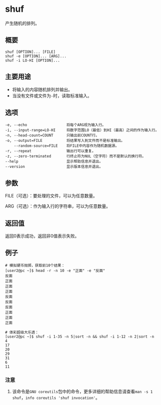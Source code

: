 shuf
===

产生随机的排列。

## 概要

```
shuf [OPTION]... [FILE]
shuf -e [OPTION]... [ARG]...
shuf -i LO-HI [OPTION]...
```

## 主要用途

- 将输入的内容随机排列并输出。
- 当没有文件或文件为`-`时，读取标准输入。

## 选项

```
-e, --echo                  将每个ARG视为输入行。
-i, --input-range=LO-HI     将数字范围LO（最低）到HI（最高）之间的作为输入行。
-n, --head-count=COUNT      只输出前COUNT行。
-o, --output=FILE           将结果写入到文件而不是标准输出。
    --random-source=FILE    将FILE中内容作为随机数据源。
-r, --repeat                输出行可以重复。
-z, --zero-terminated       行终止符为NUL（空字符）而不是默认的换行符。
--help                      显示帮助信息并退出。
--version                   显示版本信息并退出。
```

## 参数

FILE（可选）：要处理的文件，可以为任意数量。

ARG（可选）：作为输入行的字符串，可以为任意数量。

## 返回值

返回0表示成功，返回非0值表示失败。

## 例子

```
# 模拟硬币抛掷，获取前10个结果：
[user2@pc ~]$ head -r -n 10 -e "正面" -e "反面"
反面
正面
正面
正面
反面
反面
反面
正面
正面
正面
```

```
# 体彩超级大乐透：
[user2@pc ~]$ shuf -i 1-35 -n 5|sort -n && shuf -i 1-12 -n 2|sort -n
4
17
20
29
31
6
11
```


### 注意

1. 该命令是`GNU coreutils`包中的命令，更多详细的帮助信息请查看`man -s 1 shuf`，`info coreutils 'shuf invocation'`。



